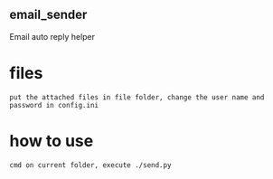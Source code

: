 ## email_sender
Email auto reply helper
 
# files
    put the attached files in file folder, change the user name and password in config.ini

# how to use
    cmd on current folder, execute ./send.py
